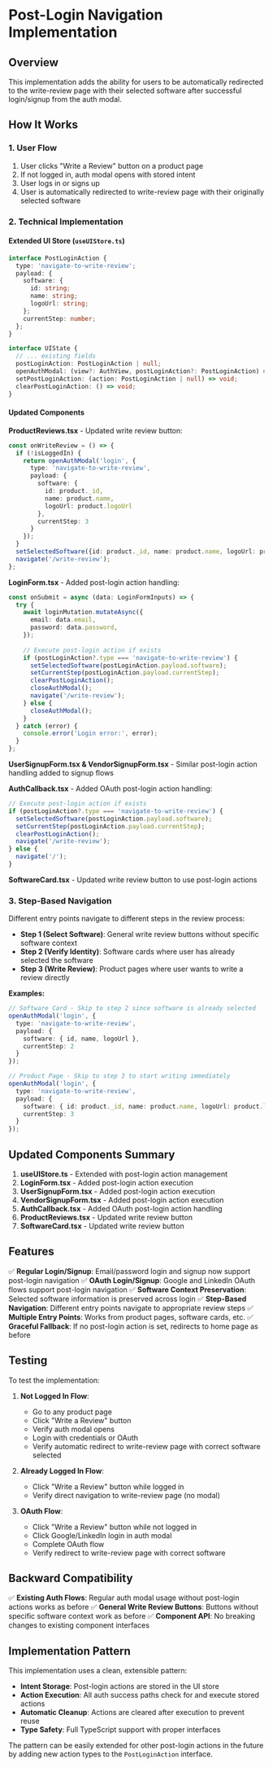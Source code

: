 # Post-Login Navigation Implementation

## Overview

This implementation adds the ability for users to be automatically redirected to the write-review page with their selected software after successful login/signup from the auth modal.

## How It Works

### 1. User Flow
1. User clicks "Write a Review" button on a product page
2. If not logged in, auth modal opens with stored intent
3. User logs in or signs up
4. User is automatically redirected to write-review page with their originally selected software

### 2. Technical Implementation

#### Extended UI Store (`useUIStore.ts`)
```typescript
interface PostLoginAction {
  type: 'navigate-to-write-review';
  payload: {
    software: {
      id: string;
      name: string;
      logoUrl: string;
    };
    currentStep: number;
  };
}

interface UIState {
  // ... existing fields
  postLoginAction: PostLoginAction | null;
  openAuthModal: (view?: AuthView, postLoginAction?: PostLoginAction) => void;
  setPostLoginAction: (action: PostLoginAction | null) => void;
  clearPostLoginAction: () => void;
}
```

#### Updated Components

**ProductReviews.tsx** - Updated write review button:
```typescript
const onWriteReview = () => {
  if (!isLoggedIn) {
    return openAuthModal('login', {
      type: 'navigate-to-write-review',
      payload: {
        software: {
          id: product._id,
          name: product.name,
          logoUrl: product.logoUrl
        },
        currentStep: 3
      }
    });
  }
  setSelectedSoftware({id: product._id, name: product.name, logoUrl: product.logoUrl});
  navigate('/write-review');
};
```

**LoginForm.tsx** - Added post-login action handling:
```typescript
const onSubmit = async (data: LoginFormInputs) => {
  try {
    await loginMutation.mutateAsync({
      email: data.email,
      password: data.password,
    });
    
    // Execute post-login action if exists
    if (postLoginAction?.type === 'navigate-to-write-review') {
      setSelectedSoftware(postLoginAction.payload.software);
      setCurrentStep(postLoginAction.payload.currentStep);
      clearPostLoginAction();
      closeAuthModal();
      navigate('/write-review');
    } else {
      closeAuthModal();
    }
  } catch (error) {
    console.error('Login error:', error);
  }
};
```

**UserSignupForm.tsx & VendorSignupForm.tsx** - Similar post-login action handling added to signup flows

**AuthCallback.tsx** - Added OAuth post-login action handling:
```typescript
// Execute post-login action if exists
if (postLoginAction?.type === 'navigate-to-write-review') {
  setSelectedSoftware(postLoginAction.payload.software);
  setCurrentStep(postLoginAction.payload.currentStep);
  clearPostLoginAction();
  navigate('/write-review');
} else {
  navigate('/');
}
```

**SoftwareCard.tsx** - Updated write review button to use post-login actions

### 3. Step-Based Navigation

Different entry points navigate to different steps in the review process:

- **Step 1 (Select Software)**: General write review buttons without specific software context
- **Step 2 (Verify Identity)**: Software cards where user has already selected the software
- **Step 3 (Write Review)**: Product pages where user wants to write a review directly

**Examples:**
```typescript
// Software Card - Skip to step 2 since software is already selected
openAuthModal('login', {
  type: 'navigate-to-write-review',
  payload: {
    software: { id, name, logoUrl },
    currentStep: 2
  }
});

// Product Page - Skip to step 3 to start writing immediately
openAuthModal('login', {
  type: 'navigate-to-write-review',
  payload: {
    software: { id: product._id, name: product.name, logoUrl: product.logoUrl },
    currentStep: 3
  }
});
```

## Updated Components Summary

1. **useUIStore.ts** - Extended with post-login action management
2. **LoginForm.tsx** - Added post-login action execution
3. **UserSignupForm.tsx** - Added post-login action execution  
4. **VendorSignupForm.tsx** - Added post-login action execution
5. **AuthCallback.tsx** - Added OAuth post-login action handling
6. **ProductReviews.tsx** - Updated write review button
7. **SoftwareCard.tsx** - Updated write review button

## Features

✅ **Regular Login/Signup**: Email/password login and signup now support post-login navigation
✅ **OAuth Login/Signup**: Google and LinkedIn OAuth flows support post-login navigation
✅ **Software Context Preservation**: Selected software information is preserved across login
✅ **Step-Based Navigation**: Different entry points navigate to appropriate review steps
✅ **Multiple Entry Points**: Works from product pages, software cards, etc.
✅ **Graceful Fallback**: If no post-login action is set, redirects to home page as before

## Testing

To test the implementation:

1. **Not Logged In Flow**:
   - Go to any product page
   - Click "Write a Review" button
   - Verify auth modal opens
   - Login with credentials or OAuth
   - Verify automatic redirect to write-review page with correct software selected

2. **Already Logged In Flow**:
   - Click "Write a Review" button while logged in
   - Verify direct navigation to write-review page (no modal)

3. **OAuth Flow**:
   - Click "Write a Review" button while not logged in
   - Click Google/LinkedIn login in auth modal
   - Complete OAuth flow
   - Verify redirect to write-review page with correct software

## Backward Compatibility

✅ **Existing Auth Flows**: Regular auth modal usage without post-login actions works as before
✅ **General Write Review Buttons**: Buttons without specific software context work as before
✅ **Component API**: No breaking changes to existing component interfaces

## Implementation Pattern

This implementation uses a clean, extensible pattern:
- **Intent Storage**: Post-login actions are stored in the UI store
- **Action Execution**: All auth success paths check for and execute stored actions
- **Automatic Cleanup**: Actions are cleared after execution to prevent reuse
- **Type Safety**: Full TypeScript support with proper interfaces

The pattern can be easily extended for other post-login actions in the future by adding new action types to the `PostLoginAction` interface. 